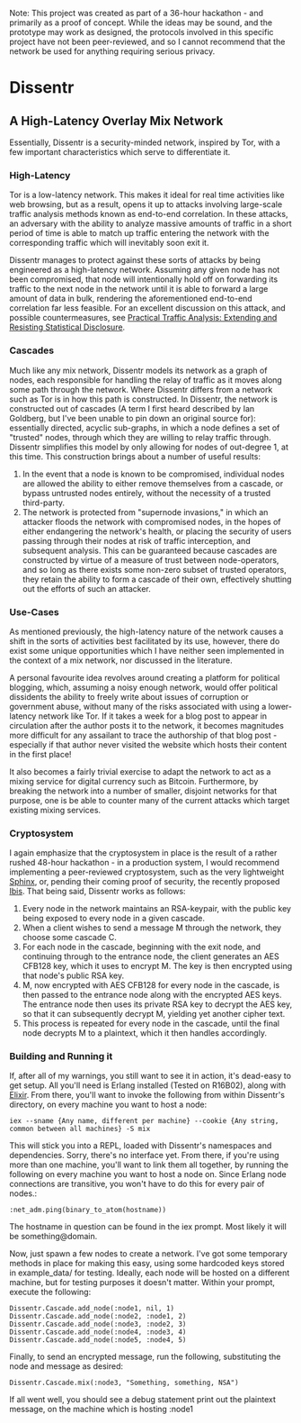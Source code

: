 Note: This project was created as part of a 36-hour hackathon - and primarily as a proof of concept. While the ideas may be sound, and the prototype may work as designed, the protocols involved in this specific project have not been peer-reviewed, and so I cannot recommend that the network be used for anything requiring serious privacy.

# Dissentr
## A High-Latency Overlay Mix Network

Essentially, Dissentr is a security-minded network, inspired by Tor, with a few important characteristics which serve to differentiate it.

### High-Latency

Tor is a low-latency network. This makes it ideal for real time activities like web browsing, but as a result, opens it up to attacks involving large-scale traffic analysis methods known as end-to-end correlation. In these attacks, an adversary with the ability to analyze massive amounts of traffic in a short period of time is able to match up traffic entering the network with the corresponding traffic which will inevitably soon exit it.

Dissentr manages to protect against these sorts of attacks by being engineered as a high-latency network. Assuming any given node has not been compromised, that node will intentionally hold off on forwarding its traffic to the next node in the network until it is able to forward a large amount of data in bulk, rendering the aforementioned end-to-end correlation far less feasible. For an excellent discussion on this attack, and possible countermeasures, see [Practical Traffic Analysis:
Extending and Resisting Statistical Disclosure](http://freehaven.net/doc/e2e-traffic/e2e-traffic.pdf).

### Cascades
Much like any mix network, Dissentr models its network as a graph of nodes, each responsible for handling the relay of traffic as it moves along some path through the network. Where Dissentr differs from a network such as Tor is in how this path is constructed. In Dissentr, the network is constructed out of cascades (A term I first heard described by Ian Goldberg, but I've been unable to pin down an original source for): essentially directed, acyclic sub-graphs, in which a node defines a set of "trusted" nodes, through which they are willing to relay traffic through. Dissentr simplifies this model by only allowing for nodes of out-degree 1, at this time. This construction brings about a number of useful results:

1. In the event that a node is known to be compromised, individual nodes are allowed the ability to either remove themselves from a cascade, or bypass untrusted nodes entirely, without the necessity of a trusted third-party.
2. The network is protected from "supernode invasions," in which an attacker floods the network with compromised nodes, in the hopes of either endangering the network's health, or placing the security of users passing through their nodes at risk of traffic interception, and subsequent analysis. This can be guaranteed because cascades are constructed by virtue of a measure of trust between node-operators, and so long as there exists some non-zero subset of trusted operators, they retain the ability to form a cascade of their own, effectively shutting out the efforts of such an attacker.

### Use-Cases
As mentioned previously, the high-latency nature of the network causes a shift in the sorts of activities best facilitated by its use, however, there do exist some unique opportunities which I have neither seen implemented in the context of a mix network, nor discussed in the literature.

A personal favourite idea revolves around creating a platform for political blogging, which, assuming a noisy enough network, would offer political dissidents the ability to freely write about issues of corruption or government abuse, without many of the risks associated with using a lower-latency network like Tor. If it takes a week for a blog post to appear in circulation after the author posts it to the network, it becomes magnitudes more difficult for any assailant to trace the authorship of that blog post - especially if that author never visited the website which hosts their content in the first place!

It also becomes a fairly trivial exercise to adapt the network to act as a mixing service for digital currency such as Bitcoin. Furthermore, by breaking the network into a number of smaller, disjoint networks for that purpose, one is be able to counter many of the current attacks which target existing mixing services.

### Cryptosystem
I again emphasize that the cryptosystem in place is the result of a rather rushed 48-hour hackathon - in a production system, I would recommend implementing a peer-reviewed cryptosystem, such as the very lightweight [Sphinx](http://www.cypherpunks.ca/~iang/pubs/Sphinx_Oakland09.pdf), or, pending their coming proof of security, the recently proposed [Ibis](https://ibis.uwaterloo.ca/). That being said, Dissentr works as follows:

1. Every node in the network maintains an RSA-keypair, with the public key being exposed to every node in a given cascade.
2. When a client wishes to send a message M through the network, they choose some cascade C.
3. For each node in the cascade, beginning with the exit node, and continuing through to the entrance node, the client generates an AES CFB128 key, which it uses to encrypt M. The key is then encrypted using that node's public RSA key.
4. M, now encrypted with AES CFB128 for every node in the cascade, is then passed to the entrance node along with the encrypted AES keys. The entrance node then uses its private RSA key to decrypt the AES key, so that it can subsequently decrypt M, yielding yet another cipher text.
5. This process is repeated for every node in the cascade, until the final node decrypts M to a plaintext, which it then handles accordingly.

### Building and Running it

If, after all of my warnings, you still want to see it in action, it's dead-easy to get setup. All you'll need is Erlang installed (Tested on R16B02), along with [Elixir](http://elixir-lang.org/). From there, you'll want to invoke the following from within Dissentr's directory, on every machine you want to host a node:

    iex --sname {Any name, different per machine} --cookie {Any string, common between all machines} -S mix
    
This will stick you into a REPL, loaded with Dissentr's namespaces and dependencies. Sorry, there's no interface yet. From there, if you're using more than one machine, you'll want to link them all together, by running the following on every machine you want to host a node on. Since Erlang node connections are transitive, you won't have to do this for every pair of nodes.:

    :net_adm.ping(binary_to_atom(hostname))
    
The hostname in question can be found in the iex prompt. Most likely it will be something@domain.

Now, just spawn a few nodes to create a network. I've got some temporary methods in place for making this easy, using some hardcoded keys stored in example_data/ for testing. Ideally, each node will be hosted on a different machine, but for testing purposes it doesn't matter. Within your prompt, execute the following:

    Dissentr.Cascade.add_node(:node1, nil, 1)
    Dissentr.Cascade.add_node(:node2, :node1, 2)
    Dissentr.Cascade.add_node(:node3, :node2, 3)
    Dissentr.Cascade.add_node(:node4, :node3, 4)
    Dissentr.Cascade.add_node(:node5, :node4, 5)
    
Finally, to send an encrypted message, run the following, substituting the node and message as desired:

    Dissentr.Cascade.mix(:node3, "Something, something, NSA")
    
If all went well, you should see a debug statement print out the plaintext message, on the machine which is hosting :node1
